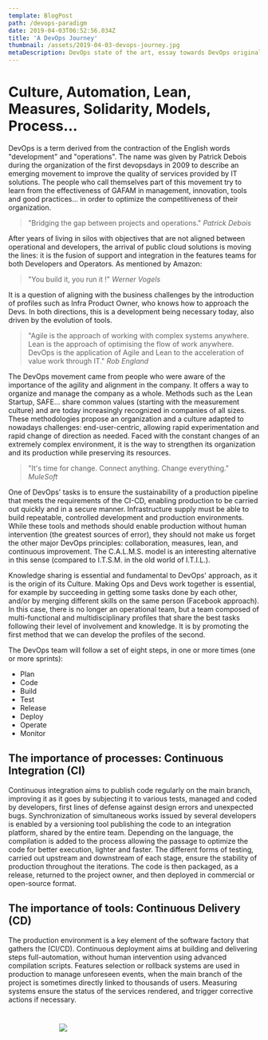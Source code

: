 ```yaml
---
template: BlogPost
path: /devops-paradigm
date: 2019-04-03T06:52:56.034Z
title: 'A DevOps Journey'
thumbnail: /assets/2019-04-03-devops-journey.jpg
metaDescription: DevOps state of the art, essay towards DevOps originally written to SupInfo Conference led in Paris 
---
```


# Culture, Automation, Lean, Measures, Solidarity, Models, Process...

DevOps is a term derived from the contraction of the English words "development" and "operations". The name was given by Patrick Debois during the organization of the first devopsdays in 2009 to describe an emerging movement to improve the quality of services provided by IT solutions. The people who call themselves part of this movement try to learn from the effectiveness of GAFAM in management, innovation, tools and good practices... in order to optimize the competitiveness of their organization.

> "Bridging the gap between projects and operations." _Patrick Debois_

After years of living in silos with objectives that are not aligned between operational and developers, the arrival of public cloud solutions is moving the lines: it is the fusion of support and integration in the features teams for both Developers and Operators. As mentioned by Amazon:

> "You build it, you run it !" _Werner Vogels_

It is a question of aligning with the business challenges by the introduction of profiles such as Infra Product Owner, who knows how to approach the Devs. In both directions, this is a development being necessary today, also driven by the evolution of tools.

> "Agile is the approach of working with complex systems anywhere. Lean is the approach of optimising the flow of work anywhere. DevOps is the application of Agile and Lean to the acceleration of value work through IT." _Rob England_

The DevOps movement came from people who were aware of the importance of the agility and alignment in the company. It offers a way to organize and manage the company as a whole. Methods such as the Lean Startup, SAFE... share common values (starting with the measurement culture) and are today increasingly recognized in companies of all sizes. These methodologies propose an organization and a culture adapted to nowadays challenges: end-user-centric, allowing rapid experimentation and rapid change of direction as needed. Faced with the constant changes of an extremely complex environment, it is the way to strengthen its organization and its production while preserving its resources.

> "It's time for change. Connect anything. Change everything." _MuleSoft_

One of DevOps' tasks is to ensure the sustainability of a production pipeline that meets the requirements of the CI-CD, enabling production to be carried out quickly and in a secure manner. Infrastructure supply must be able to build repeatable, controlled development and production environments. While these tools and methods should enable production without human intervention (the greatest sources of error), they should not make us forget the other major DevOps principles: collaboration, measures, lean, and continuous improvement. The C.A.L.M.S. model is an interesting alternative in this sense (compared to I.T.S.M. in the old world of I.T.I.L.).

Knowledge sharing is essential and fundamental to DevOps' approach, as it is the origin of its Culture. Making Ops and Devs work together is essential, for example by succeeding in getting some tasks done by each other, and/or by merging different skills on the same person (Facebook approach). In this case, there is no longer an operational team, but a team composed of multi-functional and multidisciplinary profiles that share the best tasks following their level of involvement and knowledge. It is by promoting the first method that we can develop the profiles of the second.

The DevOps team will follow a set of eight steps, in one or more times (one or more sprints):

* Plan
* Code
* Build
* Test
* Release
* Deploy
* Operate
* Monitor

## The importance of processes: Continuous Integration (CI)

Continuous integration aims to publish code regularly on the main branch, improving it as it goes by subjecting it to various tests, managed and coded by developers, first lines of defense against design errors and unexpected bugs. Synchronization of simultaneous works issued by several developers is enabled by a versioning tool publishing the code to an integration platform, shared by the entire team. Depending on the language, the compilation is added to the process allowing the passage to optimize the code for better execution, lighter and faster. The different forms of testing, carried out upstream and downstream of each stage, ensure the stability of production throughout the iterations. The code is then packaged, as a release, returned to the project owner, and then deployed in commercial or open-source format.

## The importance of tools: Continuous Delivery (CD)

The production environment is a key element of the software factory that gathers the (CI/CD). Continuous deployment aims at building and delivering steps full-automation, without human intervention using advanced compilation scripts. Features selection or rollback systems are used in production to manage unforeseen events, when the main branch of the project is sometimes directly linked to thousands of users. Measuring systems ensure the status of the services rendered, and trigger corrective actions if necessary.

<div class="custom-images" style="max-width: 300px; margin: 40px auto;">
	<img src="/assets/2019-04-03-devops-journey-tools-overview.png">
</div>